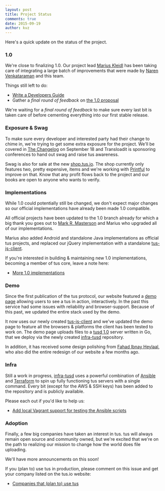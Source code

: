 ```yaml
---
layout: post
title: Project Status
comments: true
date: 2015-09-19
author: kvz
---
```


Here's a quick update on the status of the project.

### 1.0

We're close to finalizing 1.0. Our project
lead [Marius Kleidl](https://github.com/Acconut) has been taking care
of integrating a large batch of improvements
that were made by [Naren Venkataraman](https://github.com/vayam) and this team.

Things still left to do:

- [Write a Developers Guide](https://github.com/tus/tus-resumable-upload-protocol/issues/59)
- Gather a *final round of feedback* on [the 1.0 proposal](https://github.com/tus/tus-resumable-upload-protocol/pull/57)

We're waiting for a *final round of feedback* to make sure every last bit
is taken care of before cementing everything into our first stable release.

### Exposure & Swag

To make sure every developer and interested party had their change to chime in,
we're trying to get some extra exposure for the project. We'll be covered
in [The Changelog](https://changelog.com/) on September 18 and Transloadit
is sponsoring conferences to hand out swag and raise tus awareness.

Swag is also for sale at the new [shop.tus.io](http://shop.tus.io/collections/all). The shop
currently only features two, pretty expensive, items and we're working with [Printful](https://www.theprintful.com/) to improve on that.
Know that any profit flows back to the project and our books are open to
anyone who wants to verify.

### Implementations

While 1.0 could potentially still be changed, we don't expect major changes
so our official implementations have already been made 1.0 compatible.

All official projects have been updated to the 1.0 branch already
for which a big thank you goes out to [Mark R. Masterson](https://github.com/MMasterson)
and Marius who upgraded all of our implementations.

Marius also added Android and
standalone Java implementations as official tus projects, and replaced our jQuery
implementation with a standalone [tus-js-client](https://github.com/tus/tus-js-client).

If you're interested in building & maintaining new 1.0 implementations, becoming
a member of tus core, leave a note here:

 - [More 1.0 implementations](https://github.com/tus/tus-resumable-upload-protocol/issues/67)

### Demo

Since the first publication of the tus protocol, our website featured a
[demo page](/demo.html) allowing users to see a tus in action, interactively.
In the past this service had some issues with reliability and browser-support.
Because of this past, we updated the entire stack used by the demo.

It now uses our newly created [tus-js-client](https://github.com/tus/tus-js-client)
and we've updated the demo page to feature all the browsers & platforms the
client has been tested to work on.
The demo page uploads files to a [tusd 1.0](https://github.com/tus/tusd)
server written in Go, that we deploy via the newly created
[infra-tusd](https://github.com/tus/infra-tusd) repository.

In addition, it has received some design polishing from [Fahad Ibnay Heylaal](https://github.com/fahad19),
who also did the entire redesign of our website a few months ago.

### Infra

Still a work in progress, [infra-tusd](https://github.com/tus/infra-tusd)
uses a powerful combination of [Ansible](http://www.ansible.com/) and
[Terraform](https://terraform.io/) to
spin up fully functioning tus servers with a single command. Every bit
(except for the AWS & SSH keys) has been added to the repository
and is publicly available.

Please each out if you'd like to help us:

- [Add local Vagrant support for testing the Ansible scripts](https://github.com/tus/infra-tusd/issues/1)

### Adoption

Finally, a few big companies have taken an interest
in tus. tus will always remain open source and community owned, but
we're excited that we're on the path to realizing our mission to
change how the world does file uploading.

We'll have more announcements on this soon!

If you (plan to) use tus in production, please comment on this issue and get your
company listed on the tus.io website:

- [Companies that (plan to) use tus](https://github.com/tus/tus.io/issues/28)
